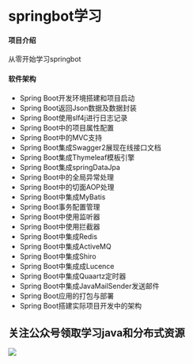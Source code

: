 # springbot学习

#### 项目介绍
从零开始学习springbot

#### 软件架构
* Spring Boot开发环境搭建和项目启动
* Spring Boot返回Json数据及数据封装
* Spring Boot使用slf4j进行日志记录
* Spring Boot中的项目属性配置
* Spring Boot中的MVC支持
* Spring Boot集成Swagger2展现在线接口文档
* Spring Boot集成Thymeleaf模板引擎
* Spring Boot集成springDataJpa
* Spring Boot中的全局异常处理
* Spring Boot中的切面AOP处理
* Spring Boot中集成MyBatis
* Spring Boot事务配置管理
* Spring Boot中使用监听器
* Spring Boot中使用拦截器
* Spring Boot中集成Redis
* Spring Boot中集成ActiveMQ
* Spring Boot中集成Shiro
* Spring Boot中集成成Lucence
* Spring Boot中集成Quaartz定时器
* Spring Boot中集成JavaMailSender发送邮件
* Spring Boot应用的打包与部署
* Spring Boot搭建实际项目开发中的架构


## 关注公众号领取学习java和分布式资源
![](https://img-blog.csdnimg.cn/2019031122330132.png?x-oss-process=image/watermark,type_ZmFuZ3poZW5naGVpdGk,shadow_10,text_aHR0cHM6Ly9ibG9nLmNzZG4ubmV0L20wXzM3ODYyODI5,size_16,color_FFFFFF,t_70)
